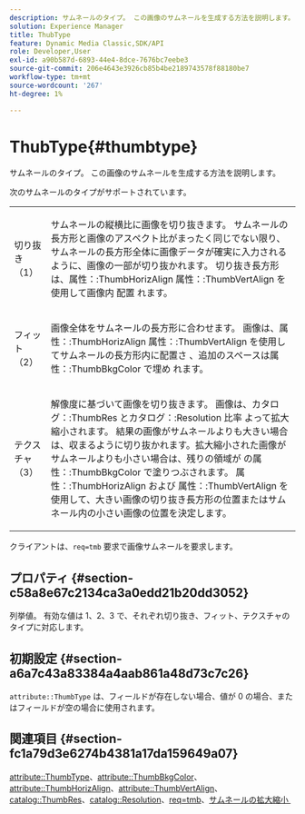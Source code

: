 ```yaml
---
description: サムネールのタイプ。 この画像のサムネールを生成する方法を説明します。
solution: Experience Manager
title: ThubType
feature: Dynamic Media Classic,SDK/API
role: Developer,User
exl-id: a90b587d-6893-44e4-8dce-7676bc7eebe3
source-git-commit: 206e4643e3926cb85b4be2189743578f88180be7
workflow-type: tm+mt
source-wordcount: '267'
ht-degree: 1%

---
```


# ThubType{#thumbtype}

サムネールのタイプ。 この画像のサムネールを生成する方法を説明します。

次のサムネールのタイプがサポートされています。

<table id="simpletable_874E4190A1DC4FB0AE1B2E3734746527"> 
 <tr class="strow"> 
  <td class="stentry"> <p>切り抜き（1） </p></td> 
  <td class="stentry"> <p>サムネールの縦横比に画像を切り抜きます。 サムネールの長方形と画像のアスペクト比がまったく同じでない限り、サムネールの長方形全体に画像データが確実に入力されるように、画像の一部が切り抜かれます。 切り抜き長方形は、属性：:ThumbHorizAlign<span class="codeph"> 属性：:ThumbVertAlign</span> を使用して画像内 <span class="codeph"> 配置 </span> れます。 </p></td> 
 </tr> 
 <tr class="strow"> 
  <td class="stentry"> <p>フィット （2） </p></td> 
  <td class="stentry"> <p>画像全体をサムネールの長方形に合わせます。 <span class="codeph"> 画像は、属性：:ThumbHorizAlign</span> 属性：:ThumbVertAlign<span class="codeph"> を使用してサムネールの長方形内に配置さ </span>、追加のスペースは属性：:ThumbBkgColor<span class="codeph"> で埋め </span> れます。 </p></td> 
 </tr> 
 <tr class="strow"> 
  <td class="stentry"> <p>テクスチャ （3） </p></td> 
  <td class="stentry"> <p>解像度に基づいて画像を切り抜きます。 画像は、カタログ：:ThumbRes<span class="codeph"> とカタログ：:Resolution</span><span class="codeph"> 比率 </span> よって拡大縮小されます。 結果の画像がサムネールよりも大きい場合は、収まるように切り抜かれます。拡大縮小された画像がサムネールよりも小さい場合は、残りの領域が <span class="codeph"> の属性：:ThumbBkgColor</span> で塗りつぶされます。 <span class="codeph"> 属性：:ThumbHorizAlign</span> および <span class="codeph"> 属性：:ThumbVertAlign</span> を使用して、大きい画像の切り抜き長方形の位置またはサムネール内の小さい画像の位置を決定します。 </p></td> 
 </tr> 
</table>

クライアントは、`req=tmb` 要求で画像サムネールを要求します。

## プロパティ {#section-c58a8e67c2134ca3a0edd21b20dd3052}

列挙値。 有効な値は 1、2、3 で、それぞれ切り抜き、フィット、テクスチャのタイプに対応します。

## 初期設定 {#section-a6a7c43a83384a4aab861a48d73c7c26}

`attribute::ThumbType` は、フィールドが存在しない場合、値が 0 の場合、またはフィールドが空の場合に使用されます。

## 関連項目 {#section-fc1a79d3e6274b4381a17da159649a07}

[attribute::ThumbType](../../../../../../is-api/image-catalog/image-serving-api-ref/c-image-catalog-reference/c-attributes-reference/r-thumbtype.md#reference-329e9dbf3e5f49548d1eb61915b538f5)、[attribute::ThumbBkgColor](../../../../../../is-api/image-catalog/image-serving-api-ref/c-image-catalog-reference/c-attributes-reference/r-thumbbkgcolor.md#reference-8e38088e79a54446a9106d0b93c9b31e)、[attribute::ThumbHorizAlign](../../../../../../is-api/image-catalog/image-serving-api-ref/c-image-catalog-reference/c-attributes-reference/r-thumbhorizalign.md#reference-0ae8b88669df4769a9053b22aca33691)、[attribute::ThumbVertAlign](../../../../../../is-api/image-catalog/image-serving-api-ref/c-image-catalog-reference/c-attributes-reference/r-thumbvertalign.md#reference-d47c6b34588c4855b04ad134e472f04f)、[catalog::ThumbRes](../../../../../../is-api/image-catalog/image-serving-api-ref/c-image-catalog-reference/c-image-svg-data-reference/c-image-data-reference/r-thumbres-cat.md#reference-eedb9991397347c3bed5bd0a785c4c69)、[catalog::Resolution](../../../../../../is-api/image-catalog/image-serving-api-ref/c-image-catalog-reference/c-image-svg-data-reference/c-image-data-reference/r-resolution-cat.md#reference-de489f5f36b64bd0831749546f8728e1)、[req=tmb](../../../../../../is-api/http-ref/image-serving-api-ref/c-http-protocol-reference/c-command-reference/r-req/r-req.md#reference-907cdb4a97034db7ad94695f25552e76)、[&#x200B; サムネールの拡大縮小 &#x200B;](../../../../../../is-api/http-ref/image-serving-api-ref/c-http-protocol-reference/c-notes-on-server-behavior/r-thumbnail-scaling.md#reference-0f71817f721d4913b34816758d69b07f)
